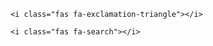 <i class="fas fa-exclamation-triangle"></i>

<i class="fas fa-search"></i>

    <i class="fas fa-exclamation-triangle"></i>

    <i class="fas fa-search"></i>